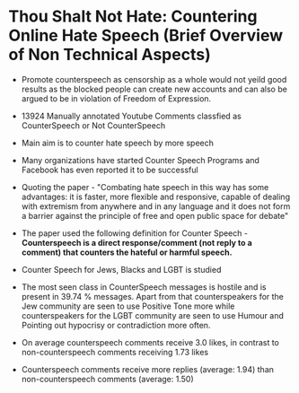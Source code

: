 # Thou Shalt Not Hate: Countering Online Hate Speech (Brief Overview of Non Technical Aspects)

- Promote counterspeech as censorship as a whole would not yeild good results as the blocked people can create new accounts and can also be argued to be in violation of Freedom of Expression.
- 13924 Manually annotated Youtube Comments classfied as CounterSpeech or Not CounterSpeech
- Main aim is to counter hate speech by more speech
- Many organizations have started Counter Speech Programs and Facebook has even reported it to be successful
- Quoting the paper - "Combating hate speech in this way has some advantages: it is faster,
more flexible and responsive, capable of dealing with extremism from anywhere and in any language and it does not form a barrier against the principle of free and open public space for debate"
- The paper used the following definition for Counter Speech - **Counterspeech is a direct response/comment (not reply to a comment) that counters the hateful or harmful speech.**
- Counter Speech for Jews, Blacks and LGBT is studied
- The most seen class in CounterSpeech messages is hostile and is present in 39.74 % messages. Apart from that counterspeakers for the Jew community are seen to use Positive Tone more while counterspeakers for the LGBT community are seen to use Humour and Pointing out hypocrisy or contradiction more often.

- On average  counterspeech comments receive 3.0 likes, in contrast to non-counterspeech comments receiving 1.73 likes
- Counterspeech comments receive more replies (average: 1.94) than non-counterspeech comments (average: 1.50)
